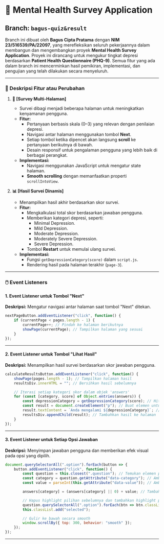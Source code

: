 # 🌟 Mental Health Survey Application

## **Branch: `bagus-quiz&result`**

Branch ini dibuat oleh **Bagus Cipta Pratama** dengan **NIM 23/516539/PA/22097**, yang merefleksikan seluruh pekerjaannya dalam membangun dan mengembangkan proyek **Mental Health Survey Application**. Proyek ini dirancang untuk mengukur tingkat depresi berdasarkan **Patient Health Questionnaire (PHQ-9)**. Semua fitur yang ada dalam branch ini mencerminkan hasil pemikiran, implementasi, dan pengujian yang telah dilakukan secara menyeluruh.

---

### **📌 Deskripsi Fitur atau Perubahan**

1. **📝 [Survey Multi-Halaman]**
   - Survei dibagi menjadi beberapa halaman untuk meningkatkan kenyamanan pengguna.
   - **Fitur:**
     - Pertanyaan berbasis skala (0–3) yang relevan dengan penilaian depresi.
     - Navigasi antar halaman menggunakan tombol **Next**.
     - Setiap tombol ketika dipencet akan langsung **scroll** ke pertanyaan berikutnya di bawah.
     - Desain responsif untuk pengalaman pengguna yang lebih baik di berbagai perangkat.
   - **Implementasi:**
     - Navigasi menggunakan JavaScript untuk mengatur state halaman.
     - **Smooth scrolling** dengan memanfaatkan properti `scrollIntoView`.

2. **📊 [Hasil Survei Dinamis]**
   - Menampilkan hasil akhir berdasarkan skor survei.
   - **Fitur:**
     - Mengkalkulasi total skor berdasarkan jawaban pengguna.
     - Memberikan kategori depresi, seperti:
       - Minimal Depression.
       - Mild Depression.
       - Moderate Depression.
       - Moderately Severe Depression.
       - Severe Depression.
     - Tombol **Restart** untuk memulai ulang survei.
   - **Implementasi:**
     - Fungsi `getDepressionCategory(score)` dalam `script.js`.
     - Rendering hasil pada halaman terakhir (`page-3`).

---

### **🖱️ Event Listeners**

#### **1. Event Listener untuk Tombol "Next"**
**Deskripsi:** Mengatur navigasi antar halaman saat tombol "Next" ditekan.

```javascript
nextPageButton.addEventListener("click", function() {
    if (currentPage < pages.length - 1) {
        currentPage++; // Pindah ke halaman berikutnya
        showPage(currentPage); // Tampilkan halaman yang sesuai
    }
});
```

---

#### **2. Event Listener untuk Tombol "Lihat Hasil"**
**Deskripsi:** Menampilkan hasil survei berdasarkan skor jawaban pengguna.

```javascript
calculateResultsButton.addEventListener("click", function() {
    showPage(pages.length - 1); // Tampilkan halaman hasil
    resultsDiv.innerHTML = ""; // Bersihkan hasil sebelumnya

    // Iterasi setiap kategori skor dalam objek 'answers'
    for (const [category, score] of Object.entries(answers)) {
        const depressionCategory = getDepressionCategory(score); // Hitung kategori depresi
        const result = document.createElement("p"); // Buat elemen untuk hasil
        result.textContent = `Anda mengalami ${depressionCategory}`; // Isi hasil
        resultsDiv.appendChild(result); // Tambahkan hasil ke halaman
    }
});
```

---

#### **3. Event Listener untuk Setiap Opsi Jawaban**
**Deskripsi:** Menyimpan jawaban pengguna dan memberikan efek visual pada opsi yang dipilih.

```javascript
document.querySelectorAll(".option").forEach(button => {
    button.addEventListener("click", function() {
        const question = this.closest(".question"); // Temukan elemen pertanyaan
        const category = question.getAttribute("data-category"); // Ambil kategori pertanyaan
        const value = parseInt(this.getAttribute("data-value")); // Ambil nilai jawaban

        answers[category] = (answers[category] || 0) + value; // Tambahkan skor ke kategori

        // Hapus highlight pilihan sebelumnya dan tambahkan highlight pada pilihan baru
        question.querySelectorAll(".option").forEach(btn => btn.classList.remove("selected"));
        this.classList.add("selected");

        // Gulir ke bawah secara smooth
        window.scrollBy({ top: 300, behavior: "smooth" });
    });
});
```

---
